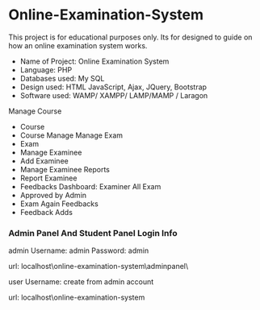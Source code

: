 # Online-Examination-System
This project is for educational purposes only. Its for designed to guide on how an online examination system works.

- Name of Project:     Online Examination System
- Language:            PHP
- Databases used:      My SQL
- Design used:         HTML JavaScript, Ajax, JQuery, Bootstrap
- Software used:       WAMP/ XAMPP/ LAMP/MAMP / Laragon

Manage Course
- Course
- Course Manage
Manage Exam
- Exam
- Manage Examinee
- Add Examinee
- Manage Examinee
Reports
- Report Examinee
- Feedbacks
Dashboard: Examiner All Exam
- Approved by Admin
- Exam Again
Feedbacks
- Feedback Adds

### Admin Panel And Student Panel Login Info

admin Username: admin Password: admin 

url: localhost\online-examination-system\adminpanel\

user Username: create from admin account

url: localhost\online-examination-system

